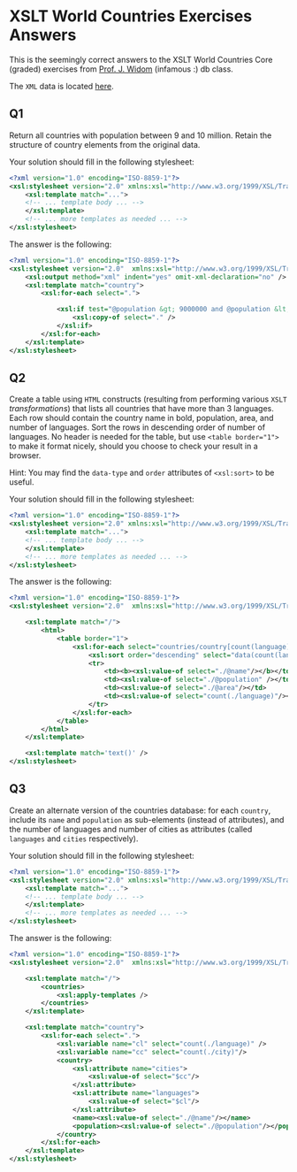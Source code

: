 # XSLT World Countries Exercises Answers

This is the seemingly correct answers to the XSLT World Countries Core (graded)
exercises from [Prof. J. Widom][2] (infamous :) db class.

The `XML` data is located [here][1].

## Q1

Return all countries with population between 9 and 10 million. 
Retain the structure of country elements from the original data. 
 
Your solution should fill in the following stylesheet: 

```xml
<?xml version="1.0" encoding="ISO-8859-1"?>
<xsl:stylesheet version="2.0" xmlns:xsl="http://www.w3.org/1999/XSL/Transform">
    <xsl:template match="...">
    <!-- ... template body ... -->
    </xsl:template>
    <!-- ... more templates as needed ... -->
</xsl:stylesheet>
```

The answer is the following:

```xml
<?xml version="1.0" encoding="ISO-8859-1"?>
<xsl:stylesheet version="2.0"  xmlns:xsl="http://www.w3.org/1999/XSL/Transform">
    <xsl:output method="xml" indent="yes" omit-xml-declaration="no" />
    <xsl:template match="country">
        <xsl:for-each select=".">

            <xsl:if test="@population &gt; 9000000 and @population &lt; 10000000">
                <xsl:copy-of select="." />
            </xsl:if>
        </xsl:for-each>
    </xsl:template>
</xsl:stylesheet>
```

## Q2

Create a table using `HTML` constructs (resulting from performing various 
`XSLT` *transformations*) that lists all countries that have more than 3 
languages. Each row should contain the country name in bold, population, area, and 
number of languages. Sort the rows in descending order of number of languages. No 
header is needed for the table, but use `<table border="1">` to make it format nicely, 
should you choose to check your result in a browser. 

Hint: You may find the `data-type` and `order` attributes of `<xsl:sort>` to be useful.

Your solution should fill in the following stylesheet: 

```xml
<?xml version="1.0" encoding="ISO-8859-1"?>
<xsl:stylesheet version="2.0" xmlns:xsl="http://www.w3.org/1999/XSL/Transform">
    <xsl:template match="...">
    <!-- ... template body ... -->
    </xsl:template>
    <!-- ... more templates as needed ... -->
</xsl:stylesheet>
```

The answer is the following:

```xml
<?xml version="1.0" encoding="ISO-8859-1"?>
<xsl:stylesheet version="2.0"  xmlns:xsl="http://www.w3.org/1999/XSL/Transform">

    <xsl:template match="/">
        <html>
            <table border="1">
                <xsl:for-each select="countries/country[count(language) &gt; 3]">
                    <xsl:sort order="descending" select="data(count(language))" data-type="number"/>
                    <tr>
                        <td><b><xsl:value-of select="./@name"/></b></td>
                        <td><xsl:value-of select="./@population" /></td>
                        <td><xsl:value-of select="./@area"/></td>
                        <td><xsl:value-of select="count(./language)"/></td>
                    </tr>
                </xsl:for-each>
            </table>
        </html>
    </xsl:template>

    <xsl:template match='text()' />
</xsl:stylesheet>
```

## Q3

Create an alternate version of the countries database: for each `country`, include 
its `name` and `population` as sub-elements (instead of attributes), and the 
number of languages and number of cities as attributes 
(called `languages` and `cities` respectively). 

Your solution should fill in the following stylesheet: 

```xml
<?xml version="1.0" encoding="ISO-8859-1"?>
<xsl:stylesheet version="2.0" xmlns:xsl="http://www.w3.org/1999/XSL/Transform">
    <xsl:template match="...">
    <!-- ... template body ... -->
    </xsl:template>
    <!-- ... more templates as needed ... -->
</xsl:stylesheet>
```

The answer is the following:

```xml
<?xml version="1.0" encoding="ISO-8859-1"?>
<xsl:stylesheet version="2.0"  xmlns:xsl="http://www.w3.org/1999/XSL/Transform">

    <xsl:template match="/">
        <countries>
            <xsl:apply-templates />
        </countries>
    </xsl:template>

    <xsl:template match="country">
        <xsl:for-each select=".">
            <xsl:variable name="cl" select="count(./language)" />
            <xsl:variable name="cc" select="count(./city)"/>
            <country>
                <xsl:attribute name="cities">
                    <xsl:value-of select="$cc"/>
                </xsl:attribute>
                <xsl:attribute name="languages">
                    <xsl:value-of select="$cl"/>
                </xsl:attribute>
                <name><xsl:value-of select="./@name"/></name>
                <population><xsl:value-of select="./@population"/></population>
            </country>
        </xsl:for-each>
    </xsl:template>
</xsl:stylesheet>
```

[1]: xml-data/countries.xml
[2]: http://cs.stanford.edu/people/widom/